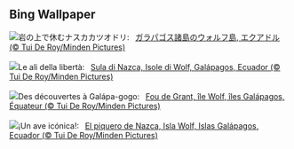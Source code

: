 ## Bing Wallpaper
![](https://www.bing.com/th?id=OHR.NazcaBooby_JA-JP5706861733_UHD.jpg&w=1000)岩の上で休むナスカカツオドリ:&nbsp;&ensp;[ガラパゴス諸島のウォルフ島, エクアドル (© Tui De Roy/Minden Pictures)](https://www.bing.com/th?id=OHR.NazcaBooby_JA-JP5706861733_UHD.jpg)
<br><br/>
![](https://www.bing.com/th?id=OHR.NazcaBooby_IT-IT8043395751_UHD.jpg&w=1000)Le ali della libertà:&nbsp;&ensp;[Sula di Nazca, Isole di Wolf, Galápagos, Ecuador (© Tui De Roy/Minden Pictures)](https://www.bing.com/th?id=OHR.NazcaBooby_IT-IT8043395751_UHD.jpg)
<br><br/>
![](https://www.bing.com/th?id=OHR.NazcaBooby_FR-FR8760221120_UHD.jpg&w=1000)Des découvertes à Galápa-gogo:&nbsp;&ensp;[Fou de Grant, île Wolf, îles Galápagos, Équateur (© Tui De Roy/Minden Pictures)](https://www.bing.com/th?id=OHR.NazcaBooby_FR-FR8760221120_UHD.jpg)
<br><br/>
![](https://www.bing.com/th?id=OHR.NazcaBooby_ES-ES8963082511_UHD.jpg&w=1000)¡Un ave icónica!:&nbsp;&ensp;[El piquero de Nazca, Isla Wolf, Islas Galápagos, Ecuador (© Tui De Roy/Minden Pictures)](https://www.bing.com/th?id=OHR.NazcaBooby_ES-ES8963082511_UHD.jpg)
<br><br/>
